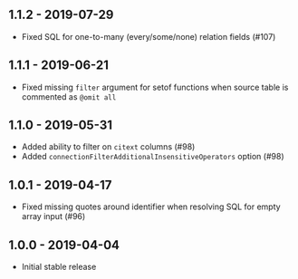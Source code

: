 ## 1.1.2 - 2019-07-29
- Fixed SQL for one-to-many (every/some/none) relation fields (#107)

## 1.1.1 - 2019-06-21
- Fixed missing `filter` argument for setof functions when source table is commented as `@omit all`

## 1.1.0 - 2019-05-31
- Added ability to filter on `citext` columns (#98)
- Added `connectionFilterAdditionalInsensitiveOperators` option (#98)

## 1.0.1 - 2019-04-17
- Fixed missing quotes around identifier when resolving SQL for empty array input (#96)

## 1.0.0 - 2019-04-04
- Initial stable release